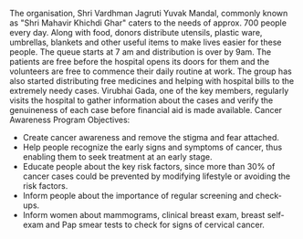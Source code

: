 
The organisation, Shri Vardhman Jagruti Yuvak Mandal, commonly known as "Shri Mahavir Khichdi Ghar" caters to the needs of approx. 700 people every day. Along with food, donors distribute utensils, plastic ware, umbrellas, blankets and other useful items to make lives easier for these people. 
The queue starts at 7 am and distribution is over by 9am. The patients are free before the hospital opens its doors for them and the volunteers are free to commence their daily routine at work.
The group has also started distributing free medicines and helping with hospital bills to the extremely needy cases. Virubhai Gada, one of the key members, regularly visits the hospital to gather information about the cases and verify the genuineness of each case before financial aid is made available.
Cancer Awareness Program Objectives:
 - Create cancer awareness and remove the stigma and fear attached.
 - Help people recognize the early signs and symptoms of cancer, thus enabling them to seek treatment at an early stage.
 - Educate people about the key risk factors, since more than 30% of cancer cases could be prevented by modifying lifestyle or avoiding the risk factors.
 - Inform people about the importance of regular screening and check-ups.
 - Inform women about mammograms, clinical breast exam, breast self-exam and Pap smear tests to check for signs of cervical cancer.



